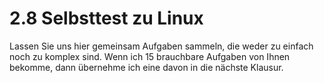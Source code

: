 # 2.8 Selbsttest zu Linux

Lassen Sie uns hier gemeinsam Aufgaben sammeln, die weder zu einfach noch zu komplex sind. Wenn ich 15 brauchbare Aufgaben von Ihnen bekomme, dann übernehme ich eine davon in die nächste Klausur. 
